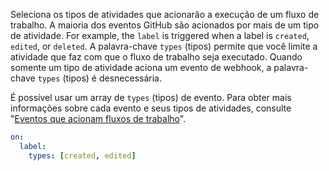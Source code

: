 Seleciona os tipos de atividades que acionarão a execução de um fluxo de trabalho. A maioria dos eventos GitHub são acionados por mais de um tipo de atividade.  For example, the `label` is triggered when a label is `created`, `edited`, or `deleted`. A palavra-chave `types` (tipos) permite que você limite a atividade que faz com que o fluxo de trabalho seja executado. Quando somente um tipo de atividade aciona um evento de webhook, a palavra-chave `types` (tipos) é desnecessária.

É possível usar um array de `types` (tipos) de evento. Para obter mais informações sobre cada evento e seus tipos de atividades, consulte "[Eventos que acionam fluxos de trabalho](/articles/events-that-trigger-workflows#webhook-events)".

```yaml
on:
  label:
    types: [created, edited]
```